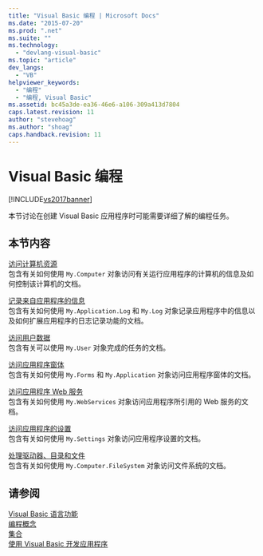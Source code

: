```yaml
---
title: "Visual Basic 编程 | Microsoft Docs"
ms.date: "2015-07-20"
ms.prod: ".net"
ms.suite: ""
ms.technology: 
  - "devlang-visual-basic"
ms.topic: "article"
dev_langs: 
  - "VB"
helpviewer_keywords: 
  - "编程"
  - "编程, Visual Basic"
ms.assetid: bc45a3de-ea36-46e6-a106-309a413d7804
caps.latest.revision: 11
author: "stevehoag"
ms.author: "shoag"
caps.handback.revision: 11
---
```

# Visual Basic 编程
[!INCLUDE[vs2017banner](../../../visual-basic/includes/vs2017banner.md)]

本节讨论在创建 Visual Basic 应用程序时可能需要详细了解的编程任务。  
  
## 本节内容  
 [访问计算机资源](../../../visual-basic/developing-apps/programming/computer-resources/index.md)  
 包含有关如何使用 `My.Computer` 对象访问有关运行应用程序的计算机的信息及如何控制该计算机的文档。  
  
 [记录来自应用程序的信息](../../../visual-basic/developing-apps/programming/log-info/logging-information-from-the-application.md)  
 包含有关如何使用 `My.Application.Log` 和 `My.Log` 对象记录应用程序中的信息以及如何扩展应用程序的日志记录功能的文档。  
  
 [访问用户数据](../../../visual-basic/developing-apps/programming/accessing-user-data.md)  
 包含有关可以使用 `My.User` 对象完成的任务的文档。  
  
 [访问应用程序窗体](../../../visual-basic/developing-apps/programming/accessing-application-forms.md)  
 包含有关如何使用 `My.Forms` 和 `My.Application` 对象访问应用程序窗体的文档。  
  
 [访问应用程序 Web 服务](../../../visual-basic/developing-apps/programming/accessing-application-web-services.md)  
 包含有关如何使用 `My.WebServices` 对象访问应用程序所引用的 Web 服务的文档。  
  
 [访问应用程序的设置](../../../visual-basic/developing-apps/programming/app-settings/accessing-application-settings.md)  
 包含有关如何使用 `My.Settings` 对象访问应用程序设置的文档。  
  
 [处理驱动器、目录和文件](../../../visual-basic/developing-apps/programming/drives-directories-files/index.md)  
 包含有关如何使用 `My.Computer.FileSystem` 对象访问文件系统的文档。  
  
## 请参阅  
 [Visual Basic 语言功能](../../../visual-basic/programming-guide/language-features/index.md)   
 [编程概念](../Topic/Programming%20Concepts.md)   
 [集合](../Topic/Collections%20\(C%23%20and%20Visual%20Basic\).md)   
 [使用 Visual Basic 开发应用程序](../../../visual-basic/developing-apps/index.md)